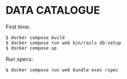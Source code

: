 # DATA CATALOGUE

First time:

```console
$ docker compose build
$ docker compose run web bin/rails db:setup
$ docker compose up
```

Run specs:

```console
$ docker compose run web bundle exec rspec
```